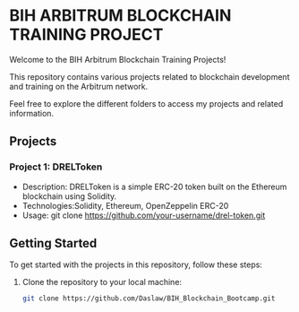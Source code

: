 # BIH ARBITRUM BLOCKCHAIN TRAINING PROJECT

Welcome to the BIH Arbitrum Blockchain Training Projects! 

This repository contains various projects related to blockchain development and training on the Arbitrum network. 

Feel free to explore the different folders to access my projects and related information.

## Projects

### Project 1: DRELToken
- Description: DRELToken is a simple ERC-20 token built on the Ethereum blockchain using Solidity.
- Technologies:Solidity, Ethereum, OpenZeppelin ERC-20
- Usage: git clone https://github.com/your-username/drel-token.git

## Getting Started

To get started with the projects in this repository, follow these steps:

1. Clone the repository to your local machine:

   ```bash
   git clone https://github.com/Daslaw/BIH_Blockchain_Bootcamp.git
